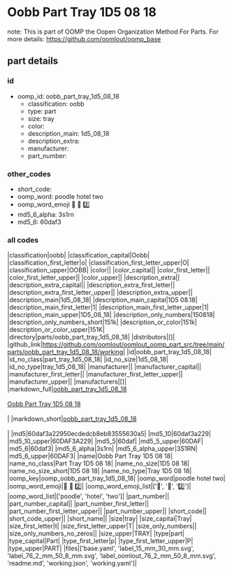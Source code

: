 # Oobb Part Tray 1D5 08 18  

note: This is part of OOMP the Oopen Organization Method For Parts. For more details: https://github.com/oomlout/oomp_base

##  part details





### id
* oomp_id: oobb_part_tray_1d5_08_18
  * classification: oobb
  * type: part
  * size: tray
  * color: 
  * description_main: 1d5_08_18
  * description_extra: 
  * manufacturer: 
  * part_number: 

### other_codes
* short_code: 
* oomp_word: poodle hotel two
* oomp_word_emoji :poodle: :hotel: :two:
* md5_6_alpha: 3s1rn
* md5_6: 60daf3

### all codes 
|classification|oobb|
|classification_capital|Oobb|
|classification_first_letter|o|
|classification_first_letter_upper|O|
|classification_upper|OOBB|
|color||
|color_capital||
|color_first_letter||
|color_first_letter_upper||
|color_upper||
|description_extra||
|description_extra_capital||
|description_extra_first_letter||
|description_extra_first_letter_upper||
|description_extra_upper||
|description_main|1d5_08_18|
|description_main_capital|1D5 08.18|
|description_main_first_letter|1|
|description_main_first_letter_upper|1|
|description_main_upper|1D5_08_18|
|description_only_numbers|150818|
|description_only_numbers_short|151k|
|description_or_color|151k|
|description_or_color_upper|151K|
|directory|parts/oobb_part_tray_1d5_08_18|
|distributors|[]|
|github_link|https://github.com/oomlout/oomlout_oomp_part_src/tree/main/parts/oobb_part_tray_1d5_08_18/working|
|id|oobb_part_tray_1d5_08_18|
|id_no_class|part_tray_1d5_08_18|
|id_no_size|1d5_08_18|
|id_no_type|tray_1d5_08_18|
|manufacturer||
|manufacturer_capital||
|manufacturer_first_letter||
|manufacturer_first_letter_upper||
|manufacturer_upper||
|manufacturers|[]|
|markdown_full|[oobb_part_tray_1d5_08_18](https://github.com/oomlout/oomlout_oomp_part_src/tree/main/parts/oobb_part_tray_1d5_08_18/working)<br>[](https://github.com/oomlout/oomlout_oomp_part_src/tree/main/parts/oobb_part_tray_1d5_08_18/working)<br>[Oobb Part Tray 1D5 08 18](https://github.com/oomlout/oomlout_oomp_part_src/tree/main/parts/oobb_part_tray_1d5_08_18/working)<br><br>|
|markdown_short|[oobb_part_tray_1d5_08_18](https://github.com/oomlout/oomlout_oomp_part_src/tree/main/parts/oobb_part_tray_1d5_08_18/working)<br><br>|
|md5|60daf3a22950ecdedcb8eb83555630a5|
|md5_10|60daf3a229|
|md5_10_upper|60DAF3A229|
|md5_5|60daf|
|md5_5_upper|60DAF|
|md5_6|60daf3|
|md5_6_alpha|3s1rn|
|md5_6_alpha_upper|3S1RN|
|md5_6_upper|60DAF3|
|name|Oobb Part Tray 1D5 08 18|
|name_no_class|Part Tray 1D5 08 18|
|name_no_size|1D5 08 18|
|name_no_size_short|1D5 08 18|
|name_no_type|Tray 1D5 08 18|
|oomp_key|oomp_oobb_part_tray_1d5_08_18|
|oomp_word|poodle hotel two|
|oomp_word_emoji|:poodle: :hotel: :two:|
|oomp_word_emoji_list|[':poodle:', ':hotel:', ':two:']|
|oomp_word_list|['poodle', 'hotel', 'two']|
|part_number||
|part_number_capital||
|part_number_first_letter||
|part_number_first_letter_upper||
|part_number_upper||
|short_code||
|short_code_upper||
|short_name||
|size|tray|
|size_capital|Tray|
|size_first_letter|t|
|size_first_letter_upper|T|
|size_only_numbers||
|size_only_numbers_no_zeros||
|size_upper|TRAY|
|type|part|
|type_capital|Part|
|type_first_letter|p|
|type_first_letter_upper|P|
|type_upper|PART|
|files|['base.yaml', 'label_15_mm_30_mm.svg', 'label_76_2_mm_50_8_mm.svg', 'label_oomlout_76_2_mm_50_8_mm.svg', 'readme.md', 'working.json', 'working.yaml']|
